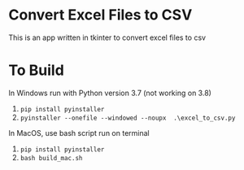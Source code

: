 # Convert Excel Files to CSV
This is an app written in tkinter to convert excel files to csv

# To Build
In Windows run with Python version 3.7 (not working on 3.8)
1. `pip install pyinstaller`
2. `pyinstaller --onefile --windowed --noupx  .\excel_to_csv.py`

In MacOS, use bash script run on terminal
1. `pip install pyinstaller`
2. `bash build_mac.sh`
